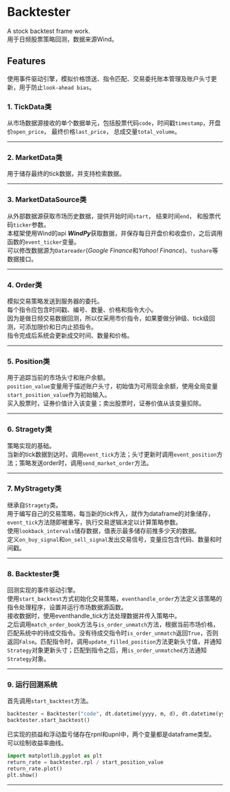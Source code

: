 # Backtester  
A stock backtest frame work.  
用于日频股票策略回测，数据来源Wind。
  
## Features


使用事件驱动引擎，模拟价格馈送、指令匹配、交易委托账本管理及账户头寸更新，用于防止`look-ahead bias`。  
  
### 1. TickData类  
   从市场数据源接收的单个数据单元，包括股票代码`code`，时间戳`timestamp`，开盘价`open_price`， 最终价格`last_price`， 总成交量`total_volume`。 

---   
### 2. MarketData类  
   用于储存最终的tick数据，并支持检索数据。
   
---  
### 3. MarketDataSource类  
   从外部数据源获取市场历史数据，提供开始时间`start`， 结束时间`end`， 和股票代码`ticker`参数。  
   本框架使用Wind的api ***WindPy***获取数据，并保存每日开盘价和收盘价，之后调用函数的`event_ticker`变量。  
   可以修改数据源为`Datareader`(*Google Finance*和*Yahoo! Finance*)、`tushare`等数据接口。 
   
---  
### 4. Order类  
   模拟交易策略发送到服务器的委托。  
   每个指令应包含时间戳、编号、数量、价格和指令大小。  
   因为是做日频交易数据回测，所以仅采用市价指令，如果要做分钟级、tick级回测，可添加限价和日内止损指令。  
   指令完成后系统会更新成交时间、数量和价格。  
   
---  
### 5. Position类  
   用于追踪当前的市场头寸和账户余额。  
   `position_value`变量用于描述账户头寸，初始值为可用现金余额，使用全局变量`start_position_value`作为初始输入。  
   买入股票时，证券价值计入该变量；卖出股票时，证券价值从该变量扣除。  

---
### 6. Stragety类  
   策略实现的基础。  
   当新的tick数据到达时，调用`event_tick`方法；头寸更新时调用`event_position`方法；策略发送order时，调用`send_market_order`方法。  

---
### 7. MyStragety类  
   继承自`Stragety`类。  
   用于编写自己的交易策略，每当新的tick传入，就作为dataframe的对象储存，`event_tick`方法随即被重写，执行交易逻辑决定以计算策略参数。  
   使用`lookback_intervals`储存数据，值表示最多储存前推多少天的数据。  
   定义`on_buy_signal`和`on_sell_signal`发出交易信号，变量应包含代码、数量和时间戳。  

---
### 8. Backtester类  
   回测实现的事件驱动引擎。  
   使用`start_backtest`方式初始化交易策略，`eventhandle_order`方法定义该策略的指令处理程序，设置并运行市场数据源函数。  
   接收数据时，使用eventhandle_tick方法处理数据并传入策略中。  
   之后调用`match_order_book`方法与`is_order_unmatch`方法，根据当前市场价格，匹配系统中的待成交指令。没有待成交指令时`is_order_unmatch`返回`True`，否则返回`False`。匹配指令时，调用`update_filled_position`方法更新头寸值，并通知`Strategy`对象更新头寸；匹配到指令之后，用`is_order_unmatched`方法通知`Strategy`对象。  

---
### 9. 运行回测系统  
   首先调用`start_backtest`方法。
   ```python
   backtester = Backtester("code", dt.datetime(yyyy, m, d), dt.datetime(yyyy, m,d))
   backtester.start_backtest()
   ```  
     
   已实现的损益和浮动盈亏储存在rpnl和upnl中，两个变量都是dataframe类型。  
   可以绘制收益率曲线。
   ```python
   import matplotlib.pyplot as plt
   return_rate = backtester.rpl / start_position_value
   return_rate.plot()
   plt.show()
   ```
   
---   
